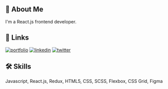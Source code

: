 ## 🚀 About Me
I'm a React.js frontend developer.

  
## 🔗 Links
[![portfolio](https://img.shields.io/badge/my_portfolio-000?style=for-the-badge&logo=ko-fi&logoColor=white)](https://shakibhossain.com/)
[![linkedin](https://img.shields.io/badge/linkedin-0A66C2?style=for-the-badge&logo=linkedin&logoColor=white)](https://www.linkedin.com/in/shakibhossain/)
[![twitter](https://img.shields.io/badge/twitter-1DA1F2?style=for-the-badge&logo=twitter&logoColor=white)](https://twitter.com/shakib_sh)

  
## 🛠 Skills
Javascript, React.js, Redux, HTML5, CSS, SCSS, Flexbox, CSS Grid, Figma
